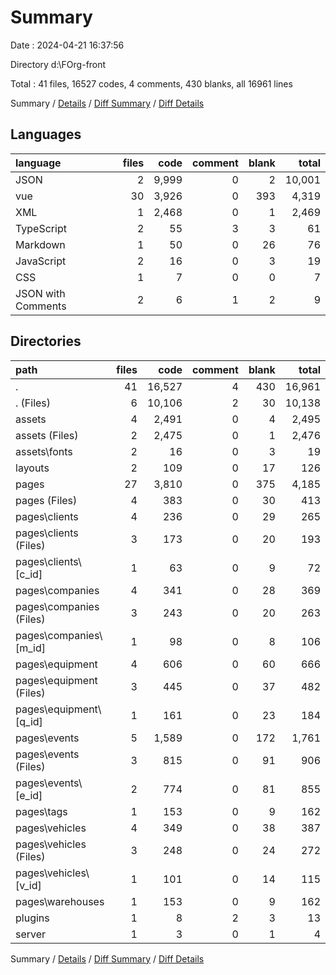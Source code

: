 # Summary

Date : 2024-04-21 16:37:56

Directory d:\\FOrg-front

Total : 41 files,  16527 codes, 4 comments, 430 blanks, all 16961 lines

Summary / [Details](details.md) / [Diff Summary](diff.md) / [Diff Details](diff-details.md)

## Languages
| language | files | code | comment | blank | total |
| :--- | ---: | ---: | ---: | ---: | ---: |
| JSON | 2 | 9,999 | 0 | 2 | 10,001 |
| vue | 30 | 3,926 | 0 | 393 | 4,319 |
| XML | 1 | 2,468 | 0 | 1 | 2,469 |
| TypeScript | 2 | 55 | 3 | 3 | 61 |
| Markdown | 1 | 50 | 0 | 26 | 76 |
| JavaScript | 2 | 16 | 0 | 3 | 19 |
| CSS | 1 | 7 | 0 | 0 | 7 |
| JSON with Comments | 2 | 6 | 1 | 2 | 9 |

## Directories
| path | files | code | comment | blank | total |
| :--- | ---: | ---: | ---: | ---: | ---: |
| . | 41 | 16,527 | 4 | 430 | 16,961 |
| . (Files) | 6 | 10,106 | 2 | 30 | 10,138 |
| assets | 4 | 2,491 | 0 | 4 | 2,495 |
| assets (Files) | 2 | 2,475 | 0 | 1 | 2,476 |
| assets\\fonts | 2 | 16 | 0 | 3 | 19 |
| layouts | 2 | 109 | 0 | 17 | 126 |
| pages | 27 | 3,810 | 0 | 375 | 4,185 |
| pages (Files) | 4 | 383 | 0 | 30 | 413 |
| pages\\clients | 4 | 236 | 0 | 29 | 265 |
| pages\\clients (Files) | 3 | 173 | 0 | 20 | 193 |
| pages\\clients\\[c_id] | 1 | 63 | 0 | 9 | 72 |
| pages\\companies | 4 | 341 | 0 | 28 | 369 |
| pages\\companies (Files) | 3 | 243 | 0 | 20 | 263 |
| pages\\companies\\[m_id] | 1 | 98 | 0 | 8 | 106 |
| pages\\equipment | 4 | 606 | 0 | 60 | 666 |
| pages\\equipment (Files) | 3 | 445 | 0 | 37 | 482 |
| pages\\equipment\\[q_id] | 1 | 161 | 0 | 23 | 184 |
| pages\\events | 5 | 1,589 | 0 | 172 | 1,761 |
| pages\\events (Files) | 3 | 815 | 0 | 91 | 906 |
| pages\\events\\[e_id] | 2 | 774 | 0 | 81 | 855 |
| pages\\tags | 1 | 153 | 0 | 9 | 162 |
| pages\\vehicles | 4 | 349 | 0 | 38 | 387 |
| pages\\vehicles (Files) | 3 | 248 | 0 | 24 | 272 |
| pages\\vehicles\\[v_id] | 1 | 101 | 0 | 14 | 115 |
| pages\\warehouses | 1 | 153 | 0 | 9 | 162 |
| plugins | 1 | 8 | 2 | 3 | 13 |
| server | 1 | 3 | 0 | 1 | 4 |

Summary / [Details](details.md) / [Diff Summary](diff.md) / [Diff Details](diff-details.md)